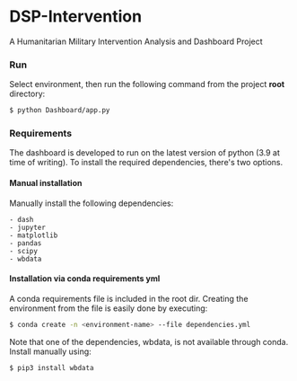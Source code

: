 # DSP-Intervention

A Humanitarian Military Intervention Analysis and Dashboard Project

### Run
Select environment, then run the following command from the project **root** directory:

```sh
$ python Dashboard/app.py
```

### Requirements
The dashboard is developed to run on the latest version of python (3.9 at time of writing). To install the required dependencies, there's two options.

#### Manual installation
Manually install the following dependencies:

```
- dash
- jupyter
- matplotlib
- pandas
- scipy
- wbdata
```

#### Installation via conda requirements yml
A conda requirements file is included in the root dir. Creating the environment from the file is easily done by executing:
```sh
$ conda create -n <environment-name> --file dependencies.yml
```

Note that one of the dependencies, wbdata, is not available through conda. Install manually using:

```sh
$ pip3 install wbdata
```


